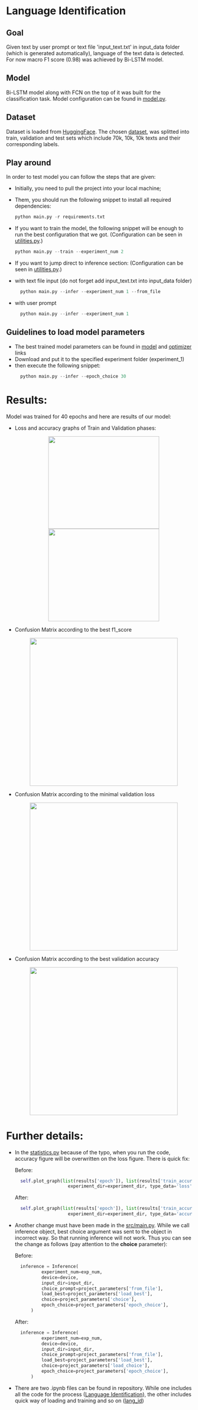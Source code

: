 # Language Identification
## Goal
Given text by user prompt or text file 'input_text.txt' in input_data folder (which is generated automatically), language of the text data is detected. For now macro F1 score (0.98) was achieved by Bi-LSTM model.
## Model 
Bi-LSTM model along with FCN on the top of it was built for the classification task. Model configuration can be found in [model.py](src/model.py).

## Dataset
Dataset is loaded from [HuggingFace](https://www.huggingface.com). The chosen [dataset](https://huggingface.co/datasets/papluca/language-identification), was splitted into train, validation and test sets which include 70k, 10k, 10k texts and their corresponding labels.
## Play around 
In order to test model you can follow the steps that are given: 
* Initially, you need to pull the project into your local machine; 
* Them, you should run the following snippet to install all required dependencies: 
  ```python
  python main.py -r requirements.txt
* If you want to train the model, the following snippet will be enough to run the best configuration that we got. (Configuration can be seen in [utilities.py](src/utilities.py).) 
  ```python
  python main.py --train --experiment_num 2

* If you want to jump direct to inference section: (Configuration can be seen in [utilities.py](src/utilities.py).)
  
* with text file input (do not forget add input_text.txt into input_data folder)
    ```python
      python main.py --infer --experiment_num 1 --from_file
* with user prompt
    ```python
      python main.py --infer --experiment_num 1
## Guidelines to load model parameters
* The best trained model parameters can be found in [model]([drive](https://drive.google.com/file/d/11tzH89_RsxlcDpzmchJGUD-yYa-5OZOn/view?usp=drive_link)https://drive.google.com/file/d/11tzH89_RsxlcDpzmchJGUD-yYa-5OZOn/view?usp=drive_link)  and [optimizer](https://drive.google.com/file/d/11wV0UkyaFCvNTapNOguwnWM3274zhztD/view?usp=sharing) links
* Download and put it to the specified experiment folder (experiment_1)
* then execute the following snippet:
    ```python
      python main.py --infer --epoch_choice 30

# Results:
Model was trained for 40 epochs and here are results of our model:
* Loss and accuracy graphs of Train and Validation phases:
  <p align="center">
     <img src="results/experiment_1/loss_plot.png" width="300" height="250">  <img src="results/experiment_1/accuracy_plot.png" width="300" height="250">
 </p>

* Confusion Matrix according to the best f1_score 
    <p align="center">
     <img src="results/experiment_1/confusion_matrix_f1_score.png" width="400" height="400">
     </p>
* Confusion Matrix according to the minimal validation loss 
    <p align="center">
     <img src="results/experiment_1/confusion_matrix_dev_loss.png" width="400" height="400">
     </p>
* Confusion Matrix according to the best validation accuracy 
    <p align="center">
     <img src="results/experiment_1/confusion_matrix_dev_accuracy.png" width="400" height="400">
     </p>

# Further details:
* In the [statistics.py](src/statistics.py) because of the typo, when you run the code, accuracy figure will be overwritten on the loss figure. There is quick fix:

  Before:
  ```python
    self.plot_graph(list(results['epoch']), list(results['train_accuracy']), list(results['dev_accuracy']),
                      experiment_dir=experiment_dir, type_data='loss')
  ```
  After:
  ```python
    self.plot_graph(list(results['epoch']), list(results['train_accuracy']), list(results['dev_accuracy']),
                      experiment_dir=experiment_dir, type_data='accuracy')
  ```
* Another change must have been made in the [src/main.py](src/main.py). While we call inference object, best choice argument was sent to the object in incorrect way. So that running inference will not work. Thus you can see the change as follows (pay attention to the **choice** parameter):
  
  Before:
  ```python
    inference = Inference(
            experiment_num=exp_num,
            device=device,
            input_dir=input_dir,
            choice_prompt=project_parameters['from_file'],
            load_best=project_parameters['load_best'],
            choice=project_parameters['choice'],
            epoch_choice=project_parameters['epoch_choice'],
        )
  ```
  After:
  ```python
    inference = Inference(
            experiment_num=exp_num,
            device=device,
            input_dir=input_dir,
            choice_prompt=project_parameters['from_file'],
            load_best=project_parameters['load_best'],
            choice=project_parameters['load_choice'],
            epoch_choice=project_parameters['epoch_choice'],
        )
  ```
* There are two .ipynb files can be found in repository. While one includes all the code for the process ([Language Identification](Language_Identification.ipynb)), the other includes quick way of loading and training and so on ([lang_id](lang_id.ipynb))
